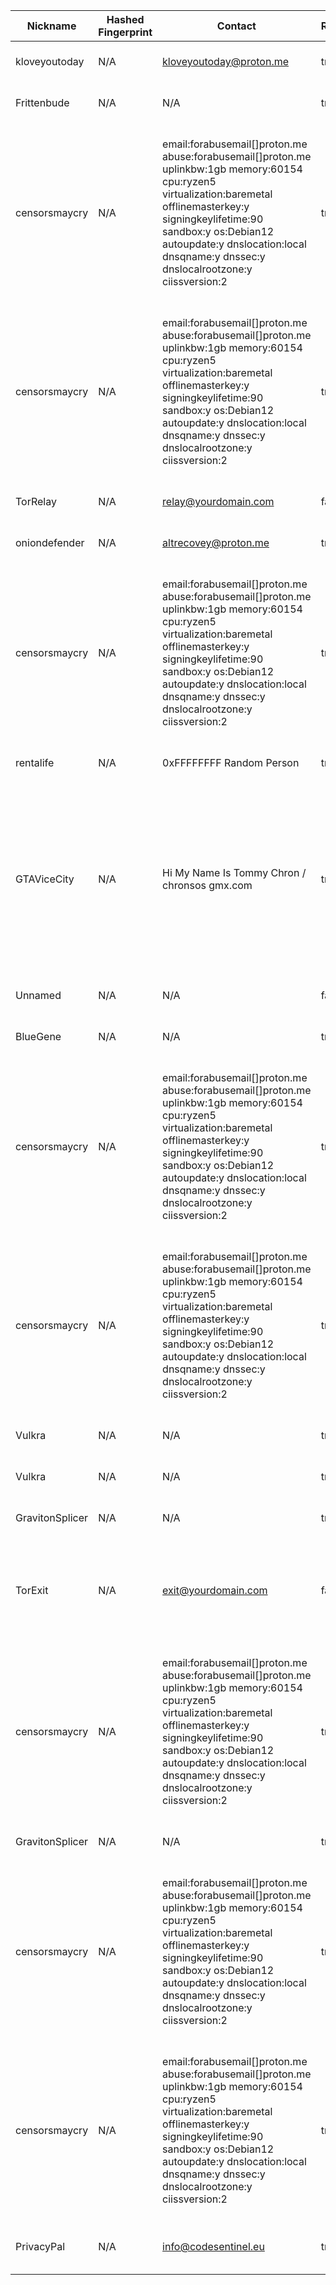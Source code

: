 | Nickname |  Hashed Fingerprint	| Contact | Running | Flags | Last Seen | First Seen | Last Restarted | Advertised Bandwidth | Platform | Version | Version Status | Recommended Version | Verified hostnames | Exit policy |
|---|---|---|---|---|---|---|---|---|---|---|---|---|---|---|
|kloveyoutoday | N/A | kloveyoutoday@proton.me | true | Running, V2Dir, Valid | 2025-07-30 14:00:00 | 2025-07-30 07:00:00 | 2025-07-30 06:33:58 | 0 | Tor 0.4.8.17 on Linux | 0.4.8.17 | recommended | true | ["vmi2727571.contaboserver.net"] | ["reject *:*"]|
|Frittenbude | N/A | N/A | true | Running, V2Dir, Valid | 2025-07-30 14:00:00 | 2025-07-30 14:00:00 | 2025-07-30 13:33:08 | 0 | Tor 0.4.8.17 on Linux | 0.4.8.17 | recommended | true | ["static.95.11.216.95.clients.your-server.de"] | ["reject *:*"]|
|censorsmaycry | N/A | email:forabusemail[]proton.me abuse:forabusemail[]proton.me uplinkbw:1gb memory:60154 cpu:ryzen5 virtualization:baremetal offlinemasterkey:y signingkeylifetime:90 sandbox:y os:Debian12 autoupdate:y dnslocation:local dnsqname:y dnssec:y dnslocalrootzone:y ciissversion:2 | true | Exit, Running, V2Dir, Valid | 2025-07-30 14:00:00 | 2025-07-30 09:00:00 | 2025-07-30 07:53:52 | 0 | Tor 0.4.8.17 on Linux | 0.4.8.17 | recommended | true | ["tor-exit-point.ddnsfree.com"] | ["reject 0.0.0.0/8:*","reject 169.254.0.0/16:*","reject 127.0.0.0/8:*","reject 192.168.0.0/16:*","reject 10.0.0.0/8:*","reject 172.16.0.0/12:*","reject 185.240.242.135:*","accept *:80","accept *:443","accept *:8080","accept *:5222","accept *:5223","accept *:5228","accept *:123","reject *:*"]|
|censorsmaycry | N/A | email:forabusemail[]proton.me abuse:forabusemail[]proton.me uplinkbw:1gb memory:60154 cpu:ryzen5 virtualization:baremetal offlinemasterkey:y signingkeylifetime:90 sandbox:y os:Debian12 autoupdate:y dnslocation:local dnsqname:y dnssec:y dnslocalrootzone:y ciissversion:2 | true | Exit, Running, V2Dir, Valid | 2025-07-30 14:00:00 | 2025-07-30 09:00:00 | 2025-07-30 07:53:53 | 0 | Tor 0.4.8.17 on Linux | 0.4.8.17 | recommended | true | ["tor-exit-point.ddnsfree.com"] | ["reject 0.0.0.0/8:*","reject 169.254.0.0/16:*","reject 127.0.0.0/8:*","reject 192.168.0.0/16:*","reject 10.0.0.0/8:*","reject 172.16.0.0/12:*","reject 185.240.242.135:*","accept *:80","accept *:443","accept *:8080","accept *:5222","accept *:5223","accept *:5228","accept *:123","reject *:*"]|
|TorRelay | N/A | relay@yourdomain.com | false | Running, V2Dir, Valid | 2025-07-30 06:00:00 | 2025-07-30 04:00:00 | 2025-07-30 03:21:37 | 0 | Tor 0.4.8.10 on Linux | 0.4.8.10 | recommended | true | N/A | ["reject *:*"]|
|oniondefender | N/A | altrecovey@proton.me | true | Running, V2Dir, Valid | 2025-07-30 14:00:00 | 2025-07-30 04:00:00 | 2025-07-30 03:33:30 | 0 | Tor 0.4.8.17 on Linux | 0.4.8.17 | recommended | true | ["h219.21.40.69.dynamic.ip.windstream.net"] | ["reject *:*"]|
|censorsmaycry | N/A | email:forabusemail[]proton.me abuse:forabusemail[]proton.me uplinkbw:1gb memory:60154 cpu:ryzen5 virtualization:baremetal offlinemasterkey:y signingkeylifetime:90 sandbox:y os:Debian12 autoupdate:y dnslocation:local dnsqname:y dnssec:y dnslocalrootzone:y ciissversion:2 | true | Exit, Running, V2Dir, Valid | 2025-07-30 14:00:00 | 2025-07-30 09:00:00 | 2025-07-30 07:53:54 | 0 | Tor 0.4.8.17 on Linux | 0.4.8.17 | recommended | true | ["tor-exit-point.ddnsfree.com"] | ["reject 0.0.0.0/8:*","reject 169.254.0.0/16:*","reject 127.0.0.0/8:*","reject 192.168.0.0/16:*","reject 10.0.0.0/8:*","reject 172.16.0.0/12:*","reject 185.240.242.135:*","accept *:80","accept *:443","accept *:8080","accept *:5222","accept *:5223","accept *:5228","accept *:123","reject *:*"]|
|rentalife | N/A | 0xFFFFFFFF Random Person <nobody AT example dot com> | true | Running, Valid | 2025-07-30 14:00:00 | 2025-07-30 12:00:00 | 2025-07-30 12:25:12 | 31744 | Tor 0.4.8.17 on Linux | 0.4.8.17 | recommended | true | ["193-80-117-213.hdsl.highway.telekom.at"] | ["reject *:*"]|
|GTAViceCity | N/A | Hi My Name Is Tommy Chron / chronsos gmx.com | true | Exit, Running, V2Dir, Valid | 2025-07-30 14:00:00 | 2025-07-30 02:00:00 | 2025-07-30 01:13:48 | 0 | Tor 0.4.8.16 on Linux | 0.4.8.16 | recommended | true | ["193.28.48.77.finalhosting.cz"] | ["reject 0.0.0.0/8:*","reject 169.254.0.0/16:*","reject 127.0.0.0/8:*","reject 192.168.0.0/16:*","reject 10.0.0.0/8:*","reject 172.16.0.0/12:*","reject 77.48.28.193:*","reject *:25","reject *:119","reject *:135-139","reject *:445","reject *:563","reject *:1214","reject *:4661-4666","reject *:6346-6429","reject *:6699","reject *:6881-6999","accept *:*"]|
|Unnamed | N/A | N/A | false | Running, V2Dir, Valid | 2025-07-30 07:00:00 | 2025-07-30 01:00:00 | 2025-07-29 22:35:24 | 0 | Tor 0.4.8.10 on Linux | 0.4.8.10 | recommended | true | ["p5dd5db9d.dip0.t-ipconnect.de"] | ["reject *:*"]|
|BlueGene | N/A | N/A | true | Running, V2Dir, Valid | 2025-07-30 14:00:00 | 2025-07-30 14:00:00 | 2025-07-30 10:13:00 | 0 | Tor 0.4.8.16 on Linux | 0.4.8.16 | recommended | true | N/A | ["reject *:*"]|
|censorsmaycry | N/A | email:forabusemail[]proton.me abuse:forabusemail[]proton.me uplinkbw:1gb memory:60154 cpu:ryzen5 virtualization:baremetal offlinemasterkey:y signingkeylifetime:90 sandbox:y os:Debian12 autoupdate:y dnslocation:local dnsqname:y dnssec:y dnslocalrootzone:y ciissversion:2 | true | Exit, Running, V2Dir, Valid | 2025-07-30 14:00:00 | 2025-07-30 09:00:00 | 2025-07-30 07:53:57 | 0 | Tor 0.4.8.17 on Linux | 0.4.8.17 | recommended | true | ["tor-exit-point.ddnsfree.com"] | ["reject 0.0.0.0/8:*","reject 169.254.0.0/16:*","reject 127.0.0.0/8:*","reject 192.168.0.0/16:*","reject 10.0.0.0/8:*","reject 172.16.0.0/12:*","reject 185.240.242.135:*","accept *:80","accept *:443","accept *:8080","accept *:5222","accept *:5223","accept *:5228","accept *:123","reject *:*"]|
|censorsmaycry | N/A | email:forabusemail[]proton.me abuse:forabusemail[]proton.me uplinkbw:1gb memory:60154 cpu:ryzen5 virtualization:baremetal offlinemasterkey:y signingkeylifetime:90 sandbox:y os:Debian12 autoupdate:y dnslocation:local dnsqname:y dnssec:y dnslocalrootzone:y ciissversion:2 | true | Exit, Running, V2Dir, Valid | 2025-07-30 14:00:00 | 2025-07-30 09:00:00 | 2025-07-30 07:53:58 | 0 | Tor 0.4.8.17 on Linux | 0.4.8.17 | recommended | true | ["tor-exit-point.ddnsfree.com"] | ["reject 0.0.0.0/8:*","reject 169.254.0.0/16:*","reject 127.0.0.0/8:*","reject 192.168.0.0/16:*","reject 10.0.0.0/8:*","reject 172.16.0.0/12:*","reject 185.240.242.135:*","accept *:80","accept *:443","accept *:8080","accept *:5222","accept *:5223","accept *:5228","accept *:123","reject *:*"]|
|Vulkra | N/A | N/A | true | Running, V2Dir, Valid | 2025-07-30 14:00:00 | 2025-07-30 07:00:00 | 2025-07-30 06:22:05 | 0 | Tor 0.4.8.17 on Linux | 0.4.8.17 | recommended | true | N/A | ["reject *:*"]|
|Vulkra | N/A | N/A | true | Running, V2Dir, Valid | 2025-07-30 14:00:00 | 2025-07-30 07:00:00 | 2025-07-30 06:22:03 | 0 | Tor 0.4.8.17 on Linux | 0.4.8.17 | recommended | true | N/A | ["reject *:*"]|
|GravitonSplicer | N/A | N/A | true | Running, V2Dir, Valid | 2025-07-30 14:00:00 | 2025-07-30 08:00:00 | 2025-07-30 07:49:24 | 0 | Tor 0.4.8.17 on Linux | 0.4.8.17 | recommended | true | N/A | ["reject *:*"]|
|TorExit | N/A | exit@yourdomain.com | false | Exit, Running, V2Dir, Valid | 2025-07-30 06:00:00 | 2025-07-30 04:00:00 | 2025-07-30 03:24:16 | 0 | Tor 0.4.8.10 on Linux | 0.4.8.10 | recommended | true | N/A | ["reject 0.0.0.0/8:*","reject 169.254.0.0/16:*","reject 127.0.0.0/8:*","reject 192.168.0.0/16:*","reject 10.0.0.0/8:*","reject 172.16.0.0/12:*","reject 154.12.178.87:*","accept *:*"]|
|censorsmaycry | N/A | email:forabusemail[]proton.me abuse:forabusemail[]proton.me uplinkbw:1gb memory:60154 cpu:ryzen5 virtualization:baremetal offlinemasterkey:y signingkeylifetime:90 sandbox:y os:Debian12 autoupdate:y dnslocation:local dnsqname:y dnssec:y dnslocalrootzone:y ciissversion:2 | true | Exit, Running, V2Dir, Valid | 2025-07-30 14:00:00 | 2025-07-30 09:00:00 | 2025-07-30 07:53:56 | 0 | Tor 0.4.8.17 on Linux | 0.4.8.17 | recommended | true | ["tor-exit-point.ddnsfree.com"] | ["reject 0.0.0.0/8:*","reject 169.254.0.0/16:*","reject 127.0.0.0/8:*","reject 192.168.0.0/16:*","reject 10.0.0.0/8:*","reject 172.16.0.0/12:*","reject 185.240.242.135:*","accept *:80","accept *:443","accept *:8080","accept *:5222","accept *:5223","accept *:5228","accept *:123","reject *:*"]|
|GravitonSplicer | N/A | N/A | true | Running, V2Dir, Valid | 2025-07-30 14:00:00 | 2025-07-30 08:00:00 | 2025-07-30 07:49:26 | 0 | Tor 0.4.8.17 on Linux | 0.4.8.17 | recommended | true | N/A | ["reject *:*"]|
|censorsmaycry | N/A | email:forabusemail[]proton.me abuse:forabusemail[]proton.me uplinkbw:1gb memory:60154 cpu:ryzen5 virtualization:baremetal offlinemasterkey:y signingkeylifetime:90 sandbox:y os:Debian12 autoupdate:y dnslocation:local dnsqname:y dnssec:y dnslocalrootzone:y ciissversion:2 | true | Exit, Running, V2Dir, Valid | 2025-07-30 14:00:00 | 2025-07-30 09:00:00 | 2025-07-30 07:54:32 | 0 | Tor 0.4.8.17 on Linux | 0.4.8.17 | recommended | true | ["tor-exit-point.ddnsfree.com"] | ["reject 0.0.0.0/8:*","reject 169.254.0.0/16:*","reject 127.0.0.0/8:*","reject 192.168.0.0/16:*","reject 10.0.0.0/8:*","reject 172.16.0.0/12:*","reject 185.240.242.135:*","accept *:80","accept *:443","accept *:8080","accept *:5222","accept *:5223","accept *:5228","accept *:123","reject *:*"]|
|censorsmaycry | N/A | email:forabusemail[]proton.me abuse:forabusemail[]proton.me uplinkbw:1gb memory:60154 cpu:ryzen5 virtualization:baremetal offlinemasterkey:y signingkeylifetime:90 sandbox:y os:Debian12 autoupdate:y dnslocation:local dnsqname:y dnssec:y dnslocalrootzone:y ciissversion:2 | true | Exit, Running, V2Dir, Valid | 2025-07-30 14:00:00 | 2025-07-30 09:00:00 | 2025-07-30 07:53:55 | 0 | Tor 0.4.8.17 on Linux | 0.4.8.17 | recommended | true | ["tor-exit-point.ddnsfree.com"] | ["reject 0.0.0.0/8:*","reject 169.254.0.0/16:*","reject 127.0.0.0/8:*","reject 192.168.0.0/16:*","reject 10.0.0.0/8:*","reject 172.16.0.0/12:*","reject 185.240.242.135:*","accept *:80","accept *:443","accept *:8080","accept *:5222","accept *:5223","accept *:5228","accept *:123","reject *:*"]|
|PrivacyPal | N/A | info@codesentinel.eu | true | Fast, Running, V2Dir, Valid | 2025-07-30 14:00:00 | 2025-07-30 11:00:00 | 2025-07-30 10:00:01 | 630784 | Tor 0.4.8.17 on Linux | 0.4.8.17 | recommended | true | ["static.199.3.27.37.clients.your-server.de"] | ["reject *:*"]|
